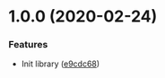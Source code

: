 # 1.0.0 (2020-02-24)


### Features

* Init library ([e9cdc68](https://github.com/YzYpYzY/yzy-ng/commit/e9cdc68149a243bed74b368b32161d7cc394a833))
